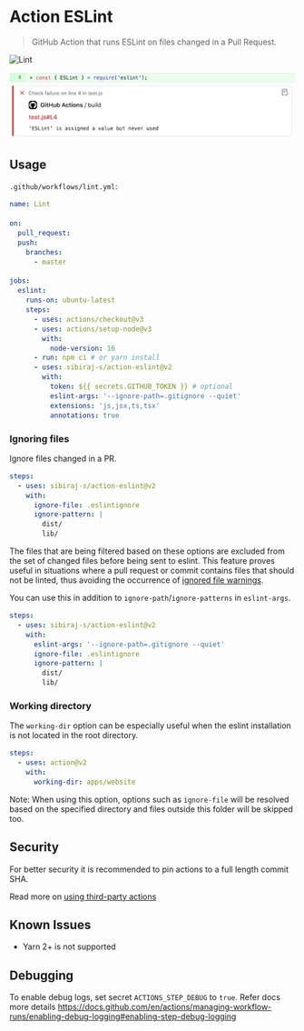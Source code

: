 # Action ESLint

> GitHub Action that runs ESLint on files changed in a Pull Request.

![Lint](https://github.com/sibiraj-s/action-eslint/workflows/Lint/badge.svg)

![Annotation](assets/annotation.png)

## Usage

`.github/workflows/lint.yml`:

```yml
name: Lint

on:
  pull_request:
  push:
    branches:
      - master

jobs:
  eslint:
    runs-on: ubuntu-latest
    steps:
      - uses: actions/checkout@v3
      - uses: actions/setup-node@v3
        with:
          node-version: 16
      - run: npm ci # or yarn install
      - uses: sibiraj-s/action-eslint@v2
        with:
          token: ${{ secrets.GITHUB_TOKEN }} # optional
          eslint-args: '--ignore-path=.gitignore --quiet'
          extensions: 'js,jsx,ts,tsx'
          annotations: true
```

### Ignoring files

Ignore files changed in a PR.

```yml
steps:
  - uses: sibiraj-s/action-eslint@v2
    with:
      ignore-file: .eslintignore
      ignore-pattern: |
        dist/
        lib/
```

The files that are being filtered based on these options are excluded from the set of changed files before being sent to eslint.
This feature proves useful in situations where a pull request or commit contains files that should not be linted,
thus avoiding the occurrence of [ignored file warnings](https://eslint.org/docs/latest/use/configure/ignore#ignored-file-warnings).

You can use this in addition to `ignore-path`/`ignore-patterns` in `eslint-args`.

```yml
steps:
  - uses: sibiraj-s/action-eslint@v2
    with:
      eslint-args: '--ignore-path=.gitignore --quiet'
      ignore-file: .eslintignore
      ignore-pattern: |
        dist/
        lib/
```

### Working directory

The `working-dir` option can be especially useful when the eslint installation is not located in the root directory.

```yaml
steps:
  - uses: action@v2
    with:
      working-dir: apps/website
```

Note: When using this option, options such as `ignore-file` will be resolved based on the specified directory and files outside this folder will be skipped too.

## Security

For better security it is recommended to pin actions to a full length commit SHA.

Read more on [using third-party actions](https://docs.github.com/en/actions/learn-github-actions/security-hardening-for-github-actions#using-third-party-actions)

## Known Issues

- Yarn 2+ is not supported

## Debugging

To enable debug logs, set secret `ACTIONS_STEP_DEBUG` to `true`. Refer docs more details https://docs.github.com/en/actions/managing-workflow-runs/enabling-debug-logging#enabling-step-debug-logging
